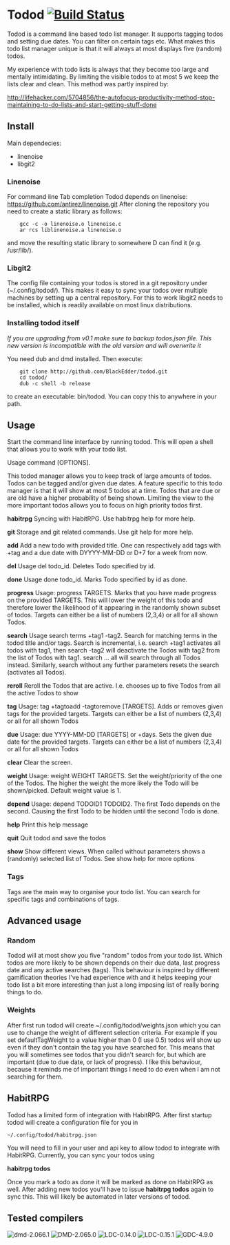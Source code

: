 # Todod [![Build Status](https://travis-ci.org/BlackEdder/todod.svg?branch=master)](https://travis-ci.org/BlackEdder/todod)

Todod is a command line based todo list manager. It supports tagging todos and setting due dates. You can filter on certain tags etc. What makes this todo list manager unique is that it will always at most displays five (random) todos.

My experience with todo lists is always that they become too large and mentally intimidating. By limiting the visible todos to at most 5 we keep the lists clear and clean. This method was partly inspired by:

http://lifehacker.com/5704856/the-autofocus-productivity-method-stop-maintaining-to-do-lists-and-start-getting-stuff-done

## Install

Main dependecies:

- linenoise
- libgit2

### Linenoise

For command line Tab completion Todod depends on linenoise: 
https://github.com/antirez/linenoise.git
After cloning the repository you need to create a static library as follows:

		gcc -c -o linenoise.o linenoise.c
		ar rcs liblinenoise.a linenoise.o

and move the resulting static library to somewhere D can find it (e.g. /usr/lib/).

### Libgit2

The config file containing your todos is stored in a git repository under (~/.config/todod/). This makes it easy to sync your todos over multiple machines by setting up a central repository. For this to work libgit2 needs to be installed, which is readily available on most linux distributions.

### Installing todod itself

_If you are upgrading from v0.1 make sure to backup todos.json file. This new version is incompatible with the old version and will overwrite it_

You need dub and dmd installed. Then execute:

		git clone http://github.com/BlackEdder/todod.git
		cd todod/
		dub -c shell -b release

to create an executable: bin/todod. You can copy this to anywhere in your path.

## Usage

Start the command line interface by running todod. This will open a shell that allows you to work with your todo list.

Usage command [OPTIONS].
		
This todod manager allows you to keep track of large amounts of todos. Todos can be tagged and/or given due dates. A feature specific to this todo manager is that it will show at most 5 todos at a time. Todos that are due or are old have a higher probability of being shown. Limiting the view to the more important todos allows you to focus on high priority todos first.

__habitrpg__ Syncing with HabitRPG. Use habitrpg help for more help.

__git__ Storage and git related commands. Use git help for more help.

__add__ Add a new todo with provided title. One can respectively add tags with +tag and a due date with DYYYY-MM-DD or D+7 for a week from now.

__del__ Usage del todo_id. Deletes Todo specified by id.

__done__ Usage done todo_id. Marks Todo specified by id as done.

__progress__ Usage: progress TARGETS. Marks that you have made progress on the provided TARGETS. This will lower the weight of this todo and therefore lower the likelihood of it appearing in the randomly shown subset of todos. Targets can either be a list of numbers (2,3,4) or all for all shown Todos.

__search__ Usage search terms +tag1 -tag2. Search for matching terms in the todod title and/or tags. Search is incremental, i.e. search +tag1 activates all todos with tag1, then search -tag2 will deactivate the Todos with tag2 from the list of Todos with tag1. search ... all will search through all Todos instead. Similarly, search without any further parameters resets the search (activates all Todos).

__reroll__ Reroll the Todos that are active. I.e. chooses up to five Todos from all the active Todos to show

__tag__ Usage: tag +tagtoadd -tagtoremove [TARGETS]. Adds or removes given tags for the provided targets. Targets can either be a list of numbers (2,3,4) or all for all shown Todos

__due__ Usage: due YYYY-MM-DD [TARGETS] or +days. Sets the given due date for the provided targets. Targets can either be a list of numbers (2,3,4) or all for all shown Todos

__clear__ Clear the screen.

__weight__ Usage: weight WEIGHT TARGETS. Set the weight/priority of the one of the Todos. The higher the weight the more likely the Todo will be shown/picked. Default weight value is 1.

__depend__ Usage: depend TODOID1 TODOID2. The first Todo depends on the second. Causing the first Todo to be hidden until the second Todo is done.

__help__ Print this help message

__quit__ Quit todod and save the todos

__show__ Show different views. When called without parameters shows a (randomly) selected list of Todos. See show help for more options

### Tags

Tags are the main way to organise your todo list. You can search for specific tags and combinations of tags.

## Advanced usage

### Random

Todod will at most show you five "random" todos from your todo list. Which todos are more likely to be shown depends on their due data, last progress date and any active searches (tags). This behaviour is inspired by different gamification theories I've had experience with and it helps keeping your todo list a bit more interesting than just a long imposing list of really boring things to do.

### Weights

After first run todod will create ~/.config/todod/weights.json which you can use to change the weight of different selection criteria. For example if you set defaultTagWeight to a value higher than 0 (I use 0.5) todos will show up even if they don't contain the tag you have searched for. This means that you will sometimes see todos that you didn't search for, but which are important (due to due date, or lack of progress). I like this behaviour, because it reminds me of important things I need to do even when I am not searching for them.

## HabitRPG

Todod has a limited form of integration with HabitRPG. After first startup todod will create a configuration file for you in

    ~/.config/todod/habitrpg.json

You will need to fill in your user and api key to allow todod to integrate with HabitRPG. Currently, you can sync your todos using

__habitrpg todos__

Once you mark a todo as done it will be marked as done on HabitRPG as well. After adding new todos you'll have to issue __habitrpg todos__ again to sync this. This will likely be automated in later versions of todod.

## Tested compilers
![dmd-2.066.1](https://img.shields.io/badge/DMD-2.066.1-brightgreen.svg) ![DMD-2.065.0](https://img.shields.io/badge/DMD-2.065.0-brightred.svg) ![LDC-0.14.0](https://img.shields.io/badge/LDC-0.14.0-brightgred.svg) ![LDC-0.15.1](https://img.shields.io/badge/LDC-0.15.1-brightred.svg) ![GDC-4.9.0](https://img.shields.io/badge/GDC-4.9.0-brightred.svg)
